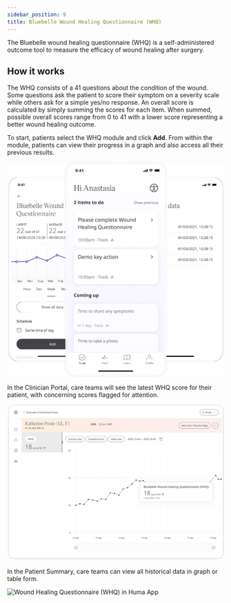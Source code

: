 ```yaml
---
sidebar_position: 9
title: Bluebelle Wound Healing Questionnaire (WHQ)
---
```


The Bluebelle wound healing questionnaire (WHQ) is a self-administered outcome tool to measure the efficacy of wound healing after surgery. 

## How it works 

The WHQ consists of a 41 questions about the condition of the wound. Some questions ask the patient to score their symptom on a severity scale while others ask for a simple yes/no response. An overall score is calculated by simply summing the scores for each item. When summed, possible overall scores range from 0 to 41 with a lower score representing a better wound healing outcome.

To start, patients select the WHQ module and click **Add**. From within the module, patients can view their progress in a graph and also access all their previous results. 

![Wound Healing Questionnaire (WHQ) in Huma App](./assets/whq.png)

In the Clinician Portal, care teams will see the latest WHQ score for their patient, with concerning scores flagged for attention.

![Wound Healing Questionnaire (WHQ) in Huma App](./assets/cp-module-details-whq.png)

In the Patient Summary, care teams can view all historical data in graph or table form.

![Wound Healing Questionnaire (WHQ) in Huma App](./assets/cp-patient-summary-whq.png)
